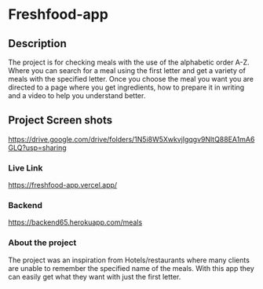# Freshfood-app

## Description
The project is for checking meals with the use of the alphabetic order A-Z. Where you can search for a meal using the first letter and get a variety of meals with the specified letter. Once you choose the meal you want you are directed to a page where you get ingredients, how to prepare it in writing and a video to help you understand better. 

## Project Screen shots
 https://drive.google.com/drive/folders/1N5i8W5Xwkvjlgqgv9NltQ88EA1mA6GLQ?usp=sharing



### Live Link 

https://freshfood-app.vercel.app/


### Backend

https://backend65.herokuapp.com/meals

### About the project

The project was an inspiration from Hotels/restaurants where many clients are unable to remember the specified name of the meals. With this app they can easily get what they want with just the first letter.

